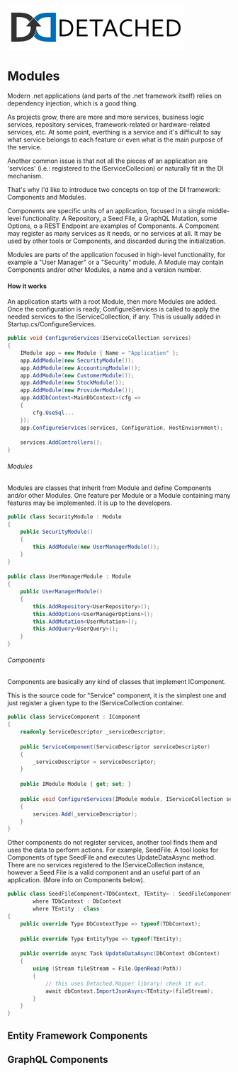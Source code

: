 ![Detached Banner](banner.png?raw=true)

# Modules

Modern .net applications (and parts of the .net framework itself) relies on dependency injection, which is a good thing.

As projects grow, there are more and more services, business logic services, repository services, framework-related or hardware-related services, etc.
At some point, everthing is a service and it's difficult to say what service belongs to each feature or even what is the main purpose of the service.

Another common issue is that not all the pieces of an application are 'services' (i.e.: registered to the IServiceCollecion) or naturally fit in the DI mechanism.

That's why I'd like to introduce two concepts on top of the DI framework: Components and Modules.

Components are specific units of an application, focused in a single middle-level functionality. 
A Repository, a Seed File, a GraphQL Mutation, some Options, o a REST Endpoint are examples of Components.
A Component may register as many services as it needs, or no services at all. It may be used by other tools or Components, and discarded during 
the initialization.

Modules are parts of the application focused in high-level functionality, for example a "User Manager" or a "Security" module. 
A Module may contain Components and/or other Modules, a name and a version number.

#### How it works

An application starts with a root Module, then more Modules are added. Once the configuration is ready, ConfigureServices is 
called to apply the needed services to the IServiceCollection, if any.
This is usually added in Startup.cs/ConfigureServices.

```csharp
public void ConfigureServices(IServiceCollection services)
{
    IModule app = new Module { Name = "Application" };
    app.AddModule(new SecurityModule());
    app.AddModule(new AccountingModule());
    app.AddModule(new CustomerModule());
    app.AddModule(new StockModule());
    app.AddModule(new ProviderModule());
    app.AddDbContext<MainDbContext>(cfg =>
    {
        cfg.UseSql...
    });
    app.ConfigureServices(services, Configuration, HostEnviornment);

    services.AddControllers();
}
```
###### Modules

Modules are classes that inherit from Module and define Components and/or other Modules. One feature per Module or a Module containing
many features may be implemented. It is up to the developers.

```csharp
public class SecurityModule : Module
{
    public SecurityModule()
    {
        this.AddModule(new UserManagerModule());
    }
}

public class UserManagerModule : Module
{
    public UserManagerModule()
    {
        this.AddRepository<UserRepository>();
        this.AddOptions<UserManagerOptions>();
        this.AddMutation<UserMutation>();
        this.AddQuery<UserQuery>();
    }
}
```

###### Components
Components are basically any kind of classes that implement IComponent.

This is the source code for "Service" component, it is the simplest one and just register a given type to the IServiceCollection container.

```csharp
public class ServiceComponent : IComponent
{
    readonly ServiceDescriptor _serviceDescriptor;

    public ServiceComponent(ServiceDescriptor serviceDescriptor)
    {
        _serviceDescriptor = serviceDescriptor;
    }

    public IModule Module { get; set; }

    public void ConfigureServices(IModule module, IServiceCollection services, IConfiguration configuration, IHostEnvironment hostEnvironment)
    {
        services.Add(_serviceDescriptor);
    }
}
```

Other components do not register services, another tool finds them and uses the data to perform actions.
For example, SeedFile. A tool looks for Components of type SeedFile and executes UpdateDataAsync method. There are no services registered
to the IServiceCollection instance, however a Seed File is a valid component and an useful part of an application.
(More info on Components below).


```csharp
public class SeedFileComponent<TDbContext, TEntity> : SeedFileComponent
        where TDbContext : DbContext
        where TEntity : class
{
    public override Type DbContextType => typeof(TDbContext);

    public override Type EntityType => typeof(TEntity);

    public override async Task UpdateDataAsync(DbContext dbContext)
    {
        using (Stream fileStream = File.OpenRead(Path)) 
        {
            // this uses Detached.Mapper library! check it out.
            await dbContext.ImportJsonAsync<TEntity>(fileStream);
        }
    }
}
```

## Entity Framework Components




## GraphQL Components